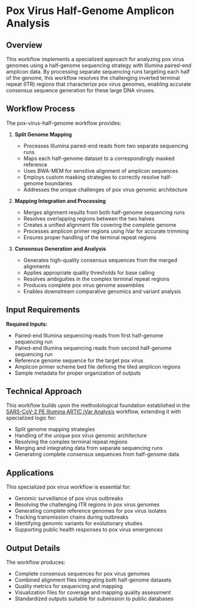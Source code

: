 # Pox Virus Half-Genome Amplicon Analysis

## Overview

This workflow implements a specialized approach for analyzing pox virus genomes using a half-genome sequencing strategy with Illumina paired-end amplicon data. By processing separate sequencing runs targeting each half of the genome, this workflow resolves the challenging inverted terminal repeat (ITR) regions that characterize pox virus genomes, enabling accurate consensus sequence generation for these large DNA viruses.

## Workflow Process

The pox-virus-half-genome workflow provides:

1. **Split Genome Mapping**
   - Processes Illumina paired-end reads from two separate sequencing runs
   - Maps each half-genome dataset to a correspondingly masked reference
   - Uses BWA-MEM for sensitive alignment of amplicon sequences
   - Employs custom masking strategies to correctly resolve half-genome boundaries
   - Addresses the unique challenges of pox virus genomic architecture

2. **Mapping Integration and Processing**
   - Merges alignment results from both half-genome sequencing runs
   - Resolves overlapping regions between the two halves
   - Creates a unified alignment file covering the complete genome
   - Processes amplicon primer regions using iVar for accurate trimming
   - Ensures proper handling of the terminal repeat regions

3. **Consensus Generation and Analysis**
   - Generates high-quality consensus sequences from the merged alignments
   - Applies appropriate quality thresholds for base calling
   - Resolves ambiguities in the complex terminal repeat regions
   - Produces complete pox virus genome assemblies
   - Enables downstream comparative genomics and variant analysis

## Input Requirements

**Required Inputs:**
- Paired-end Illumina sequencing reads from first half-genome sequencing run
- Paired-end Illumina sequencing reads from second half-genome sequencing run
- Reference genome sequence for the target pox virus
- Amplicon primer scheme bed file defining the tiled amplicon regions
- Sample metadata for proper organization of outputs

## Technical Approach

This workflow builds upon the methodological foundation established in the [SARS-CoV-2 PE Illumina ARTIC iVar Analysis](https://github.com/iwc-workflows/sars-cov-2-pe-illumina-artic-ivar-analysis) workflow, extending it with specialized logic for:
- Split genome mapping strategies
- Handling of the unique pox virus genomic architecture
- Resolving the complex terminal repeat regions
- Merging and integrating data from separate sequencing runs
- Generating complete consensus sequences from half-genome data

## Applications

This specialized pox virus workflow is essential for:
- Genomic surveillance of pox virus outbreaks
- Resolving the challenging ITR regions in pox virus genomes
- Generating complete reference genomes for pox virus isolates
- Tracking transmission chains during outbreaks
- Identifying genomic variants for evolutionary studies
- Supporting public health responses to pox virus emergences

## Output Details

The workflow produces:
- Complete consensus sequences for pox virus genomes
- Combined alignment files integrating both half-genome datasets
- Quality metrics for sequencing and mapping
- Visualization files for coverage and mapping quality assessment
- Standardized outputs suitable for submission to public databases